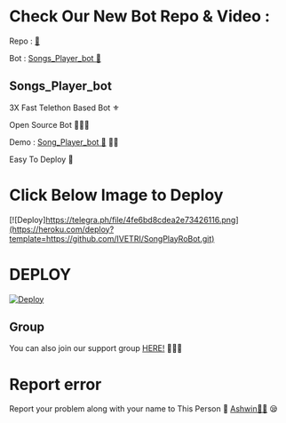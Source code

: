 # Check Our New Bot Repo & Video :

Repo : [ 🎻](https://github.com/AshwinSanjay/SongPlayRoBot)

Bot : [Songs_Player_bot 🧚‍](https://t.me/Songs_Player_bot)

## Songs_Player_bot

3X Fast Telethon Based Bot ⚜

Open Source Bot 👨🏻‍💻

Demo : [Song_Player_bot  🎻](https://t.me/Song_Player_bot) 💃🏻

Easy To Deploy 🤗

# Click Below Image to Deploy
[![Deploy]https://telegra.ph/file/4fe6bd8cdea2e73426116.png](https://heroku.com/deploy?template=https://github.com/IVETRI/SongPlayRoBot.git)
# DEPLOY
[![Deploy](https://www.herokucdn.com/deploy/button.svg)](https://heroku.com/deploy?template=https://github.com/IVETRI/Songs_Player_bot.git)

## Group
You can also join our support group [HERE!](https://t.me/Movies_World_8) 👨🏻‍💻

# Report error
Report your problem along with your name to This Person 📲 [Ashwin🧑‍💻](https://t.me/Ashwin_sanjay) 😪



